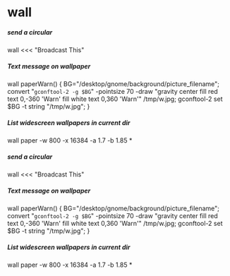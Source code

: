 # wall

##### send a circular

   wall  <<< "Broadcast This"

##### Text message on wallpaper

   wall paperWarn() { BG="/desktop/gnome/background/picture_filename"; convert "`gconftool-2 -g $BG`" -pointsize 70 -draw "gravity center fill red  text 0,-360 'Warn' fill white  text 0,360 'Warn'" /tmp/w.jpg; gconftool-2 set $BG -t string "/tmp/w.jpg"; }

##### List widescreen wallpapers in current dir

   wall paper -w 800 -x 16384 -a 1.7 -b 1.85 *

##### send a circular

   wall  <<< "Broadcast This"

##### Text message on wallpaper

   wall paperWarn() { BG="/desktop/gnome/background/picture_filename"; convert "`gconftool-2 -g $BG`" -pointsize 70 -draw "gravity center fill red  text 0,-360 'Warn' fill white  text 0,360 'Warn'" /tmp/w.jpg; gconftool-2 set $BG -t string "/tmp/w.jpg"; }

##### List widescreen wallpapers in current dir

   wall paper -w 800 -x 16384 -a 1.7 -b 1.85 *
